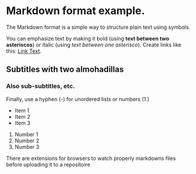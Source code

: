 # Markdown format example. 

The Markdown format is a simple way to structure plain text using symbols.

You can emphasize text by making it bold (using **text between two asteriscos**) or italic (using *text between one asterisco*). Create links like this: [Link Text](https://example.com). 

## Subtitles with two almohadillas
### Also sub-subtitles, etc.
Finally, use a hyphen (-) for unordered lists or numbers (1.) 
- Item 1
- Item 2
- Item 3
1. Number 1
2. Number 2
3. Number 3

There are extensions for browsers to watch properly markdowns files before uploading it to a repositoire
